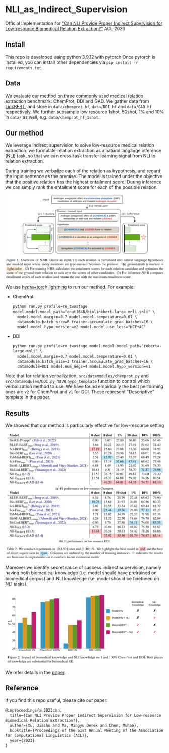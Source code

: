 # NLI_as_Indirect_Supervision
Official Implementation for ["Can NLI Provide Proper Indirect Supervision for Low-resource Biomedical Relation Extraction?"](https://arxiv.org/pdf/2212.10784.pdf) ACL 2023

## Install
This repo is developed using python 3.9.12 with pytorch
Once pytorch is installed, you can install other dependencies via `pip install -r requirements.txt`.

## Data
We evaluate our method on three commonly used medical relation extraction benchmark: ChemProt, DDI and GAD.
We gather data from [LinkBERT](https://github.com/michiyasunaga/LinkBERT), and store in `data/chemprot_hf`, `data/DDI_hf` and `data/GAD_hf` respectively. We further subsample low resource 1shot, 50shot, 1% and 10% in `data/` as well, e.g.
`data/chemprot_hf_1shot`.

## Our method
We leverage indirect supervision to solve low-resource medical relation extraction: we formulate relation extraction as a natural langauge inference (NLI) task, so that we can cross-task transfer learning signal from NLI to relation extraction.

During training we verbalize each of the relation as hypothesis, and regard the input sentence as the premise. The model is trained under the objective that
the positive relation has the highest entailment score.
During inference we can simply rank the entailment score for each of the possible relation.
<p align="center">
  <img src="./asset/arch.png" alt="Arch"/>
</p>

We use [hydra+torch lightning](https://github.com/ashleve/lightning-hydra-template) to run our method.
For example:

- ChemProt
    ```
    python run.py profile=re_twostage model.model.model_path="cnut1648/biolinkbert-large-mnli-snli" \
      model.model.margin=0.7 model.model.temperature=0.01 \
      datamodule.batch_size=6 trainer.accumulate_grad_batches=16 \
      model.model.hypo_version=v2 model.model.use_loss="NCE+AC"
    ```

- DDI
    ```
    python run.py profile=re_twostage model.model.model_path="roberta-large-mnli" \
      model.model.margin=0.7 model.model.temperature=0.01 \
      datamodule.batch_size=3 trainer.accumulate_grad_batches=16 \
      datamodule=DDI model.num_negs=4 model.model.hypo_version=v1
    ```

Note that for relation verbalization, `src/datamodules/chemprot.py` and `src/datamodules/DDI.py` have `hypo_template` function
to control which verbalization method to use. We have found empirically the best performing ones are `v2` for ChemProt and `v1` for DDI. These represent "Descriptive" template in the paper.

## Results
We showed that our method is particularly effective for low-resource setting
<p align="center">
  <img src="./asset/low resource.png" alt="low resource"/>
</p>

Moreover we identify secret sauce of success indirect supervision, namely having both biomedical knowledge (i.e. model should have pretrained on biomedical corpus) and NLI knowledge (i.e. model should be finetuned on NLI tasks).
<p align="center">
  <img src="./asset/secret_sauce.png" alt="secret sauce"/>
</p>

We refer details in the [paper](https://arxiv.org/pdf/2212.10784.pdf).

## Reference
If you find this repo useful, please cite our paper:
```
@inproceedings{xu2023can,
  title={Can NLI Provide Proper Indirect Supervision for Low-resource Biomedical Relation Extraction?},
  author={Xu, Jiashu and Ma, Mingyu Derek and Chen, Muhao},
  booktitle={Proceedings of the 61st Annual Meeting of the Association for Computational Linguistics (ACL)},
  year={2023}
}
```
